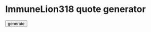 # ImmuneLion318 quote generator

<button onclick="generate()">generate</button>

<p id="quote"></p>

<script>
  function generate(){
    array = ["A","B","C","D","E","F"]
    var chosen = array[Math.floor(Math.random()*array.length)];
  
    document.getElementById("quote").innerHTML = chosen
  }
</script>
